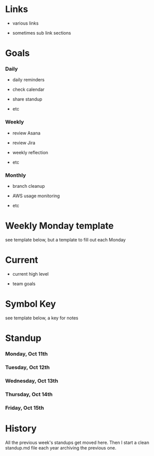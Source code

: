 # Links



* various links

* sometimes sub link sections



# Goals



### Daily



* daily reminders

* check calendar

* share standup

* etc



### Weekly



* review Asana

* review Jira

* weekly reflection

* etc



### Monthly



* branch cleanup

* AWS usage monitoring

* etc



# Weekly Monday template

see template below, but a template to fill out each Monday



# Current



* current high level

* team goals



# Symbol Key

see template below, a key for notes



# Standup



### Monday, Oct 11th



### Tuesday, Oct 12th



### Wednesday, Oct 13th



### Thursday, Oct 14th



### Friday, Oct 15th



# History

All the previous week's standups get moved here. Then I start a clean standup.md file each year archiving the previous one.
